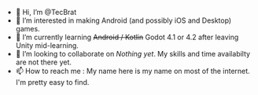 - 👋 Hi, I’m @TecBrat
- 👀 I’m interested in making Android (and possibly iOS and Desktop) games.
- 🌱 I’m currently learning ~~Android / Kotlin~~ Godot 4.1 or 4.2 after leaving Unity mid-learning.
- 💞️ I’m looking to collaborate on _Nothing yet_. My skills and time availabilty are not there yet.
- 📫 How to reach me : My name here is my name on most of the internet. I'm pretty easy to find.

<!---
TecBrat/TecBrat is a ✨ special ✨ repository because its `README.md` (this file) appears on your GitHub profile.
You can click the Preview link to take a look at your changes.
--->
